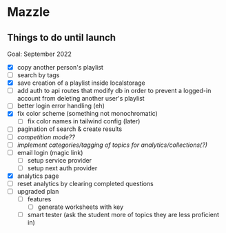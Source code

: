 # Mazzle

## Things to do until launch

Goal: September 2022

- [x] copy another person's playlist
- [ ] search by tags
- [x] save creation of a playlist inside localstorage
- [ ] add auth to api routes that modify db in order to prevent a logged-in account from deleting another user's playlist
- [ ] better login error handling (eh)
- [x] fix color scheme (something not monochromatic)
  - [ ] fix color names in tailwind config (later)
- [ ] pagination of search & create results
- [ ] _competition mode??_
- [ ] _implement categories/tagging of topics for analytics/collections(?)_
- [ ] email login (magic link)
  - [ ] setup service provider
  - [ ] setup next auth provider
- [x] analytics page
- [ ] reset analytics by clearing completed questions
- [ ] upgraded plan
  - [ ] features
    - [ ] generate worksheets with key
  - [ ] smart tester (ask the student more of topics they are less proficient in)

